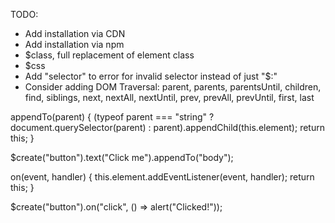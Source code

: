 TODO:
- Add installation via CDN
- Add installation via npm
- $class, full replacement of element class
- $css
- Add "selector" to error for invalid selector instead of just "$:"
- Consider adding DOM Traversal: parent, parents, parentsUntil, children, find, siblings, next, nextAll, nextUntil, prev, prevAll, prevUntil, first, last


appendTo(parent) {
  (typeof parent === "string" ? document.querySelector(parent) : parent).appendChild(this.element);
  return this;
}

$create("button").text("Click me").appendTo("body");

on(event, handler) {
  this.element.addEventListener(event, handler);
  return this;
}

$create("button").on("click", () => alert("Clicked!"));
